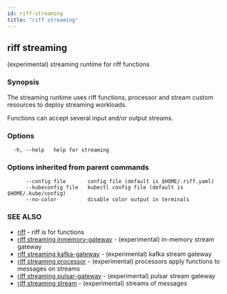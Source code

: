 ```yaml
---
id: riff-streaming
title: "riff streaming"
---
```

## riff streaming

(experimental) streaming runtime for riff functions

### Synopsis

The streaming runtime uses riff functions, processor and stream custom resources
to deploy streaming workloads. 

Functions can accept several input and/or output streams.

### Options

```
  -h, --help   help for streaming
```

### Options inherited from parent commands

```
      --config file       config file (default is $HOME/.riff.yaml)
      --kubeconfig file   kubectl config file (default is $HOME/.kube/config)
      --no-color          disable color output in terminals
```

### SEE ALSO

* [riff](riff.md)	 - riff is for functions
* [riff streaming inmemory-gateway](riff_streaming_inmemory-gateway.md)	 - (experimental) in-memory stream gateway
* [riff streaming kafka-gateway](riff_streaming_kafka-gateway.md)	 - (experimental) kafka stream gateway
* [riff streaming processor](riff_streaming_processor.md)	 - (experimental) processors apply functions to messages on streams
* [riff streaming pulsar-gateway](riff_streaming_pulsar-gateway.md)	 - (experimental) pulsar stream gateway
* [riff streaming stream](riff_streaming_stream.md)	 - (experimental) streams of messages

